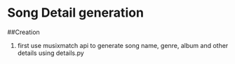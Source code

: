 # Song Detail generation 


##Creation 

1. first use musixmatch api to generate song name, genre, album and other details using details.py
